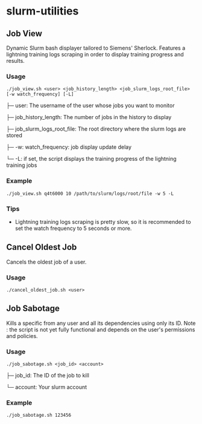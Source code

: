 # slurm-utilities

## Job View

Dynamic Slurm bash displayer tailored to Siemens' Sherlock.
Features a lightning training logs scraping in order to display training progress and results.

### Usage

`./job_view.sh <user> <job_history_length> <job_slurm_logs_root_file> [-w watch_frequency] [-L]`

├─ user: The username of the user whose jobs you want to monitor

├─ job_history_length: The number of jobs in the history to display

├─ job_slurm_logs_root_file: The root directory where the slurm logs are stored

├─ -w: watch_frequency: job display update delay

└─ -L: if set, the script displays the training progress of the lightning training jobs

### Example

`./job_view.sh q4t6000 10 /path/to/slurm/logs/root/file -w 5 -L`

### Tips

- Lightning training logs scraping is pretty slow, so it is recommended to set the watch frequency to 5 seconds or more.

## Cancel Oldest Job

Cancels the oldest job of a user.

### Usage

`./cancel_oldest_job.sh <user>`

## Job Sabotage

Kills a specific from any user and all its dependencies using only its ID.
Note : the script is not yet fully functional and depends on the user's permissions and policies.

### Usage

`./job_sabotage.sh <job_id> <account>`

├─ job_id: The ID of the job to kill

└─ account: Your slurm account

### Example

`./job_sabotage.sh 123456`